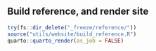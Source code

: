 ## Build reference, and render site

```r
try(fs::dir_delete("_freeze/reference/"))
source("utils/website/build_reference.R")
quarto::quarto_render(as_job = FALSE)
```

